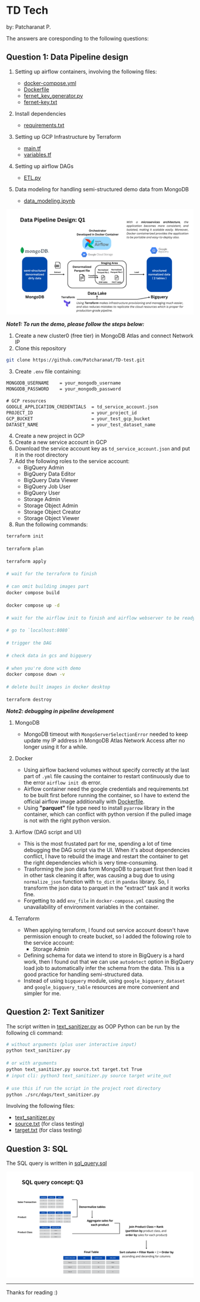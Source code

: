 # TD Tech

by: Patcharanat P.

The answers are coresponding to the following questions:

## Question 1: Data Pipeline design

1. Setting up airflow containers, involving the following files:
    - [docker-compose.yml](./docker-compose.yml)
    - [Dockerfile](./Dockerfile)
    - [fernet_key_generator.py](./fernet_key_generator.py)
    - [fernet-key.txt](./fernet-key.txt)

2. Install dependencies
    - [requirements.txt](./requirements.txt)

3. Setting up GCP Infrastructure by Terraform
    - [main.tf](./terraform/main.tf)
    - [variables.tf](./terraform/variables.tf)

4. Setting up airflow DAGs
    - [ETL.py](./src/dags/ETL.py)

5. Data modeling for handling semi-structured demo data from MongoDB
    - [data_modeling.ipynb](./data_modeling.ipynb)

![Pipeline Design](./picture/pipeline-design.png)

***Note1: To run the demo, please follow the steps below:***
1. Create a new cluster0 (free tier) in MongoDB Atlas and connect Network IP
2. Clone this repository
```bash
git clone https://github.com/Patcharanat/TD-test.git
```
3. Create `.env` file containing:
```
MONGODB_USERNAME    = your_mongodb_username
MONGODB_PASSWORD    = your_mongodb_password

# GCP resources
GOOGLE_APPLICATION_CREDENTIALS  = td_service_account.json
PROJECT_ID                      = your_project_id
GCP_BUCKET                      = your_test_gcp_bucket
DATASET_NAME                    = your_test_dataset_name
```
4. Create a new project in GCP
5. Create a new service account in GCP
6. Download the service account key as `td_service_account.json` and put it in the root directory
7. Add the following roles to the service account:
    - BigQuery Admin
    - BigQuery Data Editor
    - BigQuery Data Viewer
    - BigQuery Job User
    - BigQuery User
    - Storage Admin
    - Storage Object Admin
    - Storage Object Creator
    - Storage Object Viewer
8. Run the following commands:
```bash
terraform init

terraform plan

terraform apply

# wait for the terraform to finish

# can omit building images part
docker compose build

docker compose up -d

# wait for the airflow init to finish and airflow webserver to be ready

# go to `localhost:8080`

# trigger the DAG

# check data in gcs and bigquery

# when you're done with demo
docker compose down -v

# delete built images in docker desktop

terraform destroy
```

***Note2: debugging in pipeline development***

1. MongoDB
    - MongoDB timeout with `MongoServerSelectionError` needed to keep update my IP address in MongoDB Atlas Network Access after no longer using it for a while. 

2. Docker
    - Using airflow backend volumes without specify correctly at the last part of `.yml` file causing the container to restart continuously due to the error `airflow init db` error.
    - Airflow container need the google credentials and requirements.txt to be built first before running the container, so I have to extend the official airflow image additionally with [Dockerfile](./Dockerfile).
    - Using **"parquet"** file type need to install `pyarrow` library in the container, which can conflict with python version if the pulled image is not with the right python version.

3. Airflow (DAG script and UI)
    - This is the most frustated part for me, spending a lot of time debugging the DAG script via the UI. When it's about dependencies conflict, I have to rebuild the image and restart the container to get the right dependencies which is very time-consuming.
    - Trasforming the json data form MongoDB to parquet first then load it in other task cleaning it after, was causing a bug due to using `normalize_json` function with `to_dict` in `pandas` library. So, I transform the json data to parquet in the "extract" task and it works fine.
    - Forgetting to add `env_file` in `docker-compose.yml` causing the unavailability of environment variables in the container.

4. Terraform
    - When applying terraform, I found out service account doesn't have permission enough to create bucket, so I added the following role to the service account:
        - Storage Admin
    - Defining schema for data we intend to store in BigQuery is a hard work, then I found out that we can use `autodetect` option in BigQuery load job to automatically infer the schema from the data. This is a good practice for handling semi-structured data.
    - Instead of using `bigquery` module, using `google_bigquery_dataset` and `google_bigquery_table` resources are more convenient and simpler for me.


## Question 2: Text Sanitizer

The script written in [text_sanitizer.py](./src/dags/text_sanitizer.py) as OOP Python can be run by the following cli command:

```bash
# without arguments (plus user interactive input)
python text_sanitizer.py

# or with arguments
python text_sanitizer.py source.txt target.txt True
# input cli: python3 text_sanitizer.py source target write_out

# use this if run the script in the project root directory
python ./src/dags/text_sanitizer.py
```

Involving the following files:
- [text_sanitizer.py](./src/dags/text_sanitizer.py)
- [source.txt](./src/dags/source.txt) (for class testing)
- [target.txt](./src/dags/target.txt) (for class testing)

## Question 3: SQL

The SQL query is written in [sql_query.sql](./sql_query.sql)

![SQL Design](./picture/sql-concept.png)

---
Thanks for reading :)